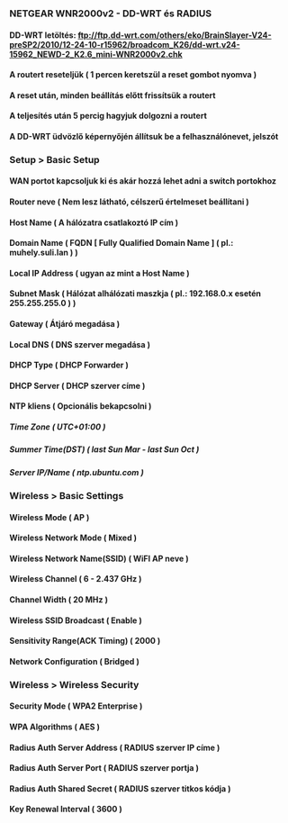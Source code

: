 ### NETGEAR WNR2000v2 - DD-WRT és RADIUS

#### DD-WRT letöltés: ftp://ftp.dd-wrt.com/others/eko/BrainSlayer-V24-preSP2/2010/12-24-10-r15962/broadcom_K26/dd-wrt.v24-15962_NEWD-2_K2.6_mini-WNR2000v2.chk

#### A routert reseteljük ( 1 percen keretszül a reset gombot nyomva )
#### A reset után, minden beállítás előtt frissítsük a routert
#### A teljesítés után 5 percig hagyjuk dolgozni a routert

#### A DD-WRT üdvözlő képernyőjén állítsuk be a felhasználónevet, jelszót

### Setup > Basic Setup

#### WAN portot kapcsoljuk ki és akár hozzá lehet adni a switch portokhoz
#### Router neve ( Nem lesz látható, célszerű értelmeset beállítani )
#### Host Name ( A hálózatra csatlakoztó IP cím )
#### Domain Name ( FQDN [ Fully Qualified Domain Name ] ( pl.: muhely.suli.lan ) )

#### Local IP Address ( ugyan az mint a Host Name )
#### Subnet Mask ( Hálózat alhálózati maszkja ( pl.: 192.168.0.x esetén 255.255.255.0 ) )
#### Gateway ( Átjáró megadása )
#### Local DNS ( DNS szerver megadása )

#### DHCP Type ( DHCP Forwarder )
#### DHCP Server ( DHCP szerver címe )

#### NTP kliens ( Opcionális bekapcsolni )
##### Time Zone ( UTC+01:00 )
##### Summer Time(DST) ( last Sun Mar - last Sun Oct )
##### Server IP/Name ( ntp.ubuntu.com )

### Wireless > Basic Settings

#### Wireless Mode ( AP )
#### Wireless Network Mode ( Mixed )
#### Wireless Network Name(SSID) ( WiFI AP neve )
#### Wireless Channel ( 6 - 2.437 GHz )
#### Channel Width ( 20 MHz )
#### Wireless SSID Broadcast ( Enable )
#### Sensitivity Range(ACK Timing) ( 2000 )
#### Network Configuration ( Bridged )

### Wireless > Wireless Security

#### Security Mode ( WPA2 Enterprise )
#### WPA Algorithms ( AES )
#### Radius Auth Server Address ( RADIUS szerver IP címe )
#### Radius Auth Server Port ( RADIUS szerver portja )
#### Radius Auth Shared Secret ( RADIUS szerver titkos kódja )
#### Key Renewal Interval ( 3600 )
